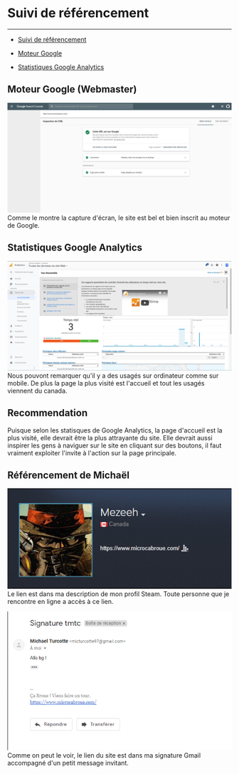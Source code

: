# Suivi de référencement

---

<!-- MDTOC maxdepth:6 firsth1:1 numbering:0 flatten:0 bullets:1 updateOnSave:1 -->

-   [Suivi de référencement](#suivi-de-référencement)

-   [Moteur Google](#moteur-google)

-   [Statistiques Google Analytics](#statistiques-google-analytics)

## Moteur Google (Webmaster)

![alt text](image/index-google.png 'Capture du moteur google')
Comme le montre la capture d'écran, le site est bel et bien inscrit au moteur de Google.

## Statistiques Google Analytics

![alt text](image/analytics.png 'Capture des statistique Google Analytics')
Nous pouvont remarquer qu'il y a des usagés sur ordinateur comme sur mobile. De plus la page la plus visité est l'accueil et tout les usagés viennent du canada.

## Recommendation

Puisque selon les statisques de Google Analytics, la page d'accueil est la plus visité, elle devrait être la plus attrayante du site. Elle devrait aussi inspirer les gens à naviguer sur le site en cliquant sur des boutons, il faut vraiment exploiter l'invite à l'action sur la page principale.

## Référencement de Michaël

![alt text](image/steam-michael.png 'Capture du lien sur mon profil Steam')  
Le lien est dans ma description de mon profil Steam. Toute personne que je rencontre en ligne a accès à ce lien.

![alt text](image/signature-gmail-michael.png 'Capture du lien dans ma signature sur Gmail')  
Comme on peut le voir, le lien du site est dans ma signature Gmail accompagné d'un petit message invitant.
